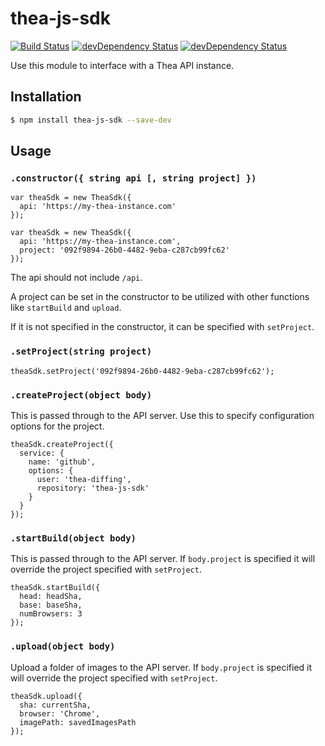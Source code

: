 # thea-js-sdk

[![Build Status](https://travis-ci.org/thea-diffing/thea-js-sdk.svg)](https://travis-ci.org/thea-diffing/thea-js-sdk)
[![devDependency Status](https://david-dm.org/thea-diffing/thea-js-sdk.svg)](https://david-dm.org/thea-diffing/thea-js-sdk#info=devDependencies)
[![devDependency Status](https://david-dm.org/thea-diffing/thea-js-sdk/dev-status.svg)](https://david-dm.org/thea-diffing/thea-js-sdk#info=devDependencies)

Use this module to interface with a Thea API instance.

## Installation

```sh
$ npm install thea-js-sdk --save-dev
```

## Usage

### `.constructor({ string api [, string project] })`

```
var theaSdk = new TheaSdk({
  api: 'https://my-thea-instance.com'
});
```

```
var theaSdk = new TheaSdk({
  api: 'https://my-thea-instance.com',
  project: '092f9894-26b0-4482-9eba-c287cb99fc62'
});
```

The api should not include `/api`.

A project can be set in the constructor to be utilized with other functions like `startBuild` and `upload`.

If it is not specified in the constructor, it can be specified with `setProject`.

### `.setProject(string project)`

```
theaSdk.setProject('092f9894-26b0-4482-9eba-c287cb99fc62');
```

### `.createProject(object body)`
This is passed through to the API server. Use this to specify configuration options for the project.

```
theaSdk.createProject({
  service: {
    name: 'github',
    options: {
      user: 'thea-diffing',
      repository: 'thea-js-sdk'
    }
  }
});
```

### `.startBuild(object body)`
This is passed through to the API server. If `body.project` is specified it will override the project specified with `setProject`.

```
theaSdk.startBuild({
  head: headSha,
  base: baseSha,
  numBrowsers: 3
});
```

### `.upload(object body)`
Upload a folder of images to the API server. If `body.project` is specified it will override the project specified with `setProject`.

```
theaSdk.upload({
  sha: currentSha,
  browser: 'Chrome',
  imagePath: savedImagesPath
});
```
